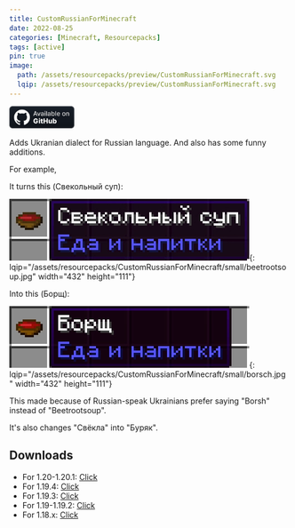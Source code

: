 ```yaml
---
title: CustomRussianForMinecraft
date: 2022-08-25
categories: [Minecraft, Resourcepacks]
tags: [active]
pin: true
image:
  path: /assets/resourcepacks/preview/CustomRussianForMinecraft.svg
  lqip: /assets/resourcepacks/preview/CustomRussianForMinecraft.svg
---
```

<a href="https://github.com/Den4enko/CustomRussianForMinecraft"><img alt="SourceCode" height="40" src="/assets/badges/github_vector.svg"></a>

Adds Ukranian dialect for Russian language. And also has some funny additions.

For example,

It turns this (Свекольный суп):

![beetrootsoup](/assets/resourcepacks/CustomRussianForMinecraft/beetrootsoup.webp){: lqip="/assets/resourcepacks/CustomRussianForMinecraft/small/beetrootsoup.jpg" width="432" height="111"}
  
 Into this (Борщ):

![borsch](/assets/resourcepacks/CustomRussianForMinecraft/borsch.webp){: lqip="/assets/resourcepacks/CustomRussianForMinecraft/small/borsch.jpg" width="432" height="111"}
  
This made because of Russian-speak Ukrainians prefer saying "Borsh" instead of "Beetrootsoup".

It's also changes "Свёкла" into "Буряк".

## Downloads
- For 1.20-1.20.1: [Click](https://github.com/Den4enko/CustomRussianForMinecraft/releases/latest/download/CustomRussianForMinecraft.1.20.zip)
- For 1.19.4: [Click](https://github.com/Den4enko/CustomRussianForMinecraft/releases/latest/download/CustomRussianForMinecraft.1.19.4.zip)
- For 1.19.3: [Click](https://github.com/Den4enko/CustomRussianForMinecraft/releases/latest/download/CustomRussianForMinecraft.1.19.3.zip)
- For 1.19-1.19.2: [Click](https://github.com/Den4enko/CustomRussianForMinecraft/releases/latest/download/CustomRussianForMinecraft.1.19.zip)
- For 1.18.x: [Click](https://github.com/Den4enko/CustomRussianForMinecraft/releases/latest/download/CustomRussianForMinecraft.1.18.zip)

